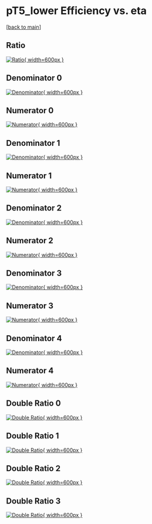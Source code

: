 # pT5_lower Efficiency vs. eta

[[back to main](./)]



## Ratio

[![Ratio](../mtv/var/pT5_lower_vtr_321_-1_eff_eta.png){ width=600px }](../mtv/var/pT5_lower_vtr_321_-1_eff_eta.pdf)

## Denominator 0

[![Denominator](../mtv/den/pT5_lower_vtr_321_-1_eff_eta_den0.png){ width=600px }](../mtv/den/pT5_lower_vtr_321_-1_eff_eta_den0.pdf)

## Numerator 0

[![Numerator](../mtv/num/pT5_lower_vtr_321_-1_eff_eta_num0.png){ width=600px }](../mtv/num/pT5_lower_vtr_321_-1_eff_eta_num0.pdf)

## Denominator 1

[![Denominator](../mtv/den/pT5_lower_vtr_321_-1_eff_eta_den1.png){ width=600px }](../mtv/den/pT5_lower_vtr_321_-1_eff_eta_den1.pdf)

## Numerator 1

[![Numerator](../mtv/num/pT5_lower_vtr_321_-1_eff_eta_num1.png){ width=600px }](../mtv/num/pT5_lower_vtr_321_-1_eff_eta_num1.pdf)

## Denominator 2

[![Denominator](../mtv/den/pT5_lower_vtr_321_-1_eff_eta_den2.png){ width=600px }](../mtv/den/pT5_lower_vtr_321_-1_eff_eta_den2.pdf)

## Numerator 2

[![Numerator](../mtv/num/pT5_lower_vtr_321_-1_eff_eta_num2.png){ width=600px }](../mtv/num/pT5_lower_vtr_321_-1_eff_eta_num2.pdf)

## Denominator 3

[![Denominator](../mtv/den/pT5_lower_vtr_321_-1_eff_eta_den3.png){ width=600px }](../mtv/den/pT5_lower_vtr_321_-1_eff_eta_den3.pdf)

## Numerator 3

[![Numerator](../mtv/num/pT5_lower_vtr_321_-1_eff_eta_num3.png){ width=600px }](../mtv/num/pT5_lower_vtr_321_-1_eff_eta_num3.pdf)

## Denominator 4

[![Denominator](../mtv/den/pT5_lower_vtr_321_-1_eff_eta_den4.png){ width=600px }](../mtv/den/pT5_lower_vtr_321_-1_eff_eta_den4.pdf)

## Numerator 4

[![Numerator](../mtv/num/pT5_lower_vtr_321_-1_eff_eta_num4.png){ width=600px }](../mtv/num/pT5_lower_vtr_321_-1_eff_eta_num4.pdf)

## Double Ratio 0

[![Double Ratio](../mtv/ratio/pT5_lower_vtr_321_-1_eff_eta_ratio0.png){ width=600px }](../mtv/ratio/pT5_lower_vtr_321_-1_eff_eta_ratio0.pdf)

## Double Ratio 1

[![Double Ratio](../mtv/ratio/pT5_lower_vtr_321_-1_eff_eta_ratio1.png){ width=600px }](../mtv/ratio/pT5_lower_vtr_321_-1_eff_eta_ratio1.pdf)

## Double Ratio 2

[![Double Ratio](../mtv/ratio/pT5_lower_vtr_321_-1_eff_eta_ratio2.png){ width=600px }](../mtv/ratio/pT5_lower_vtr_321_-1_eff_eta_ratio2.pdf)

## Double Ratio 3

[![Double Ratio](../mtv/ratio/pT5_lower_vtr_321_-1_eff_eta_ratio3.png){ width=600px }](../mtv/ratio/pT5_lower_vtr_321_-1_eff_eta_ratio3.pdf)

